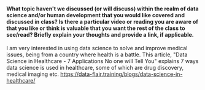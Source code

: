 #### What topic haven't we discussed (or will discuss) within the realm of data science and/or human development that you would like covered and discussed in class? Is there a particular video or reading you are aware of that you like or think is valuable that you want the rest of the class to see/read? Briefly explain your thoughts and provide a link, if applicable.

I am very interested in using data science to solve and improve medical issues, being from a country where health is a battle. This article, "Data Science in Healthcare - 7 Applications No one will Tell You" explains 7 ways data science is used in healthcare, some of which are drug discovery, medical imaging etc. https://data-flair.training/blogs/data-science-in-healthcare/

